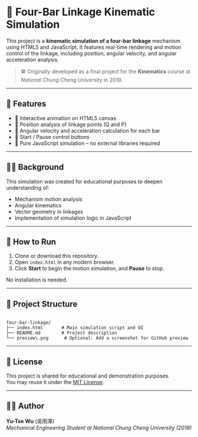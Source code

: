 # 🔩 Four-Bar Linkage Kinematic Simulation

This project is a **kinematic simulation of a four-bar linkage** mechanism using HTML5 and JavaScript. It features real-time rendering and motion control of the linkage, including position, angular velocity, and angular acceleration analysis.

> 🛠 Originally developed as a final project for the **Kinematics** course at *National Chung Cheng University* in 2019.

---

## 🎯 Features

- 🎥 Interactive animation on HTML5 canvas
- 📐 Position analysis of linkage points (Q and P)
- 🔄 Angular velocity and acceleration calculation for each bar
- 🧪 Start / Pause control buttons
- 🧮 Pure JavaScript simulation – no external libraries required

---

## 🧑‍🎓 Background

This simulation was created for educational purposes to deepen understanding of:

- Mechanism motion analysis
- Angular kinematics
- Vector geometry in linkages
- Implementation of simulation logic in JavaScript

---

## 🧪 How to Run

1. Clone or download this repository.
2. Open `index.html` in any modern browser.
3. Click **Start** to begin the motion simulation, and **Pause** to stop.

No installation is needed.

---

## 📁 Project Structure

```

four-bar-linkage/
├── index.html       # Main simulation script and UI
├── README.md        # Project description
└── preview\.png      # Optional: Add a screenshot for GitHub preview

```

---

## 📄 License

This project is shared for educational and demonstration purposes.  
You may reuse it under the [MIT License](LICENSE).

---

## 🙋‍♂️ Author

**Yu-Tse Wu** (吳雨澤)  
*Mechanical Engineering Student at National Chung Cheng University (2019)*
